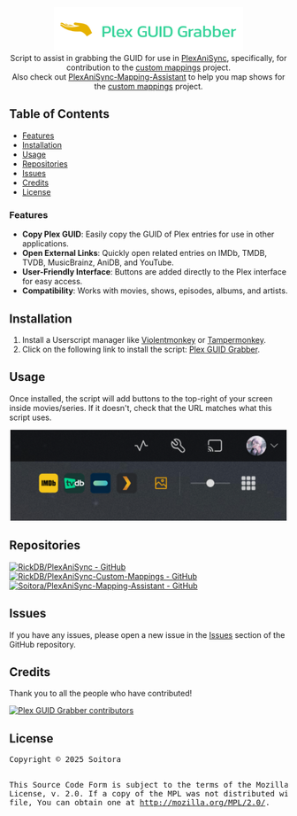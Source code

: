 <div align="center">
    <img src="https://raw.githubusercontent.com/Soitora/Plex-GUID-Grabber/main/.github/images/banner.png" alt="Plex GUID Grabber logo" title="Plex GUID Grabber logo" height="80" />
    <br>
    Script to assist in grabbing the GUID for use in <a href="https://github.com/RickDB/PlexAniSync/">PlexAniSync</a>, specifically, for contribution to the <a href="https://github.com/RickDB/PlexAniSync-Custom-Mappings">custom mappings</a> project.
    <br>
    Also check out <a href="https://github.com/Soitora/PlexAniSync-Mapping-Assistant">PlexAniSync-Mapping-Assistant</a> to help you map shows for the <a href="https://github.com/RickDB/PlexAniSync-Custom-Mappings">custom mappings</a> project.
</div>

<h2>Table of Contents</h2>
<ul>
    <li><a href="#features">Features</a></li>
    <li><a href="#installation">Installation</a></li>
    <li><a href="#usage">Usage</a></li>
    <li><a href="#repositories">Repositories</a></li>
    <li><a href="#issues">Issues</a></li>
    <li><a href="#credits">Credits</a></li>
    <li><a href="#license">License</a></li>
</ul>

<h3 id="features">Features</h3>
<ul>
    <li><strong>Copy Plex GUID</strong>: Easily copy the GUID of Plex entries for use in other applications.</li>
    <li><strong>Open External Links</strong>: Quickly open related entries on IMDb, TMDB, TVDB, MusicBrainz, AniDB, and YouTube.</li>
    <li><strong>User-Friendly Interface</strong>: Buttons are added directly to the Plex interface for easy access.</li>
    <li><strong>Compatibility</strong>: Works with movies, shows, episodes, albums, and artists.</li>
</ul>

<h2 id="installation">Installation</h2>
<ol>
    <li>Install a Userscript manager like <a href="https://violentmonkey.github.io/">Violentmonkey</a> or <a href="https://www.tampermonkey.net/">Tampermonkey</a>.</li>
    <li>Click on the following link to install the script: <a href="https://soitora.com/Plex-GUID-Grabber/plex-guid-grabber.user.js">Plex GUID Grabber</a>.</li>
</ol>

<h2 id="usage">Usage</h2>
<p>Once installed, the script will add buttons to the top-right of your screen inside movies/series. If it doesn't, check that the URL matches what this script uses.</p>

<div align="center">
    <img src="https://raw.githubusercontent.com/Soitora/Plex-GUID-Grabber/main/.github/images/preview.png" alt="Plex - GUID Grabber View" title="Plex - GUID Grabber View" width="500" />
</div>

<h2 id="repositories">Repositories</h2>
<a href="https://github.com/RickDB/PlexAniSync/">
    <img src="https://github-readme-stats.vercel.app/api/pin/?username=RickDB&repo=PlexAniSync&bg_color=161B22&text_color=c9d1d9&title_color=0877d2&icon_color=0877d2&border_radius=8&hide_border=true" alt="RickDB/PlexAniSync - GitHub" />
</a>
<a href="https://github.com/RickDB/PlexAniSync-Custom-Mappings/">
    <img src="https://github-readme-stats.vercel.app/api/pin/?username=RickDB&repo=PlexAniSync-Custom-Mappings&bg_color=161B22&text_color=c9d1d9&title_color=0877d2&icon_color=0877d2&border_radius=8&hide_border=true" alt="RickDB/PlexAniSync-Custom-Mappings - GitHub" />
</a>
<a href="https://github.com/Soitora/PlexAniSync-Mapping-Assistant/">
    <img src="https://github-readme-stats.vercel.app/api/pin/?username=Soitora&repo=PlexAniSync-Mapping-Assistant&bg_color=161B22&text_color=c9d1d9&title_color=0877d2&icon_color=0877d2&border_radius=8&hide_border=true" alt="Soitora/PlexAniSync-Mapping-Assistant - GitHub" />
</a>

<h2 id="issues">Issues</h2>
<p>If you have any issues, please open a new issue in the <a href="https://github.com/Soitora/Plex-GUID-Grabber/issues">Issues</a> section of the GitHub repository.</p>

<h2 id="credits">Credits</h2>
<p>Thank you to all the people who have contributed!</p>
<a href="https://github.com/Soitora/Plex-GUID-Grabber/graphs/contributors">
    <img src="https://contrib.rocks/image?repo=Soitora/Plex-GUID-Grabber" alt="Plex GUID Grabber contributors" title="Plex GUID Grabber contributors" />
</a>

<h2 id="license">License</h2>
<pre>
Copyright © 2025 Soitora

This Source Code Form is subject to the terms of the Mozilla Public
License, v. 2.0. If a copy of the MPL was not distributed with this
file, You can obtain one at http://mozilla.org/MPL/2.0/.
</pre>
